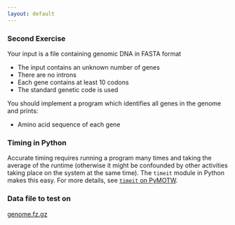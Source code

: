 ```yaml
---
layout: default
---
```


### Second Exercise

Your input is a file containing genomic DNA in FASTA format

* The input contains an unknown number of genes
* There are no introns
* Each gene contains at least 10 codons
* The standard genetic code is used

You should implement a program which identifies all genes in the genome and prints:

* Amino acid sequence of each gene

### Timing in Python

Accurate timing requires running a program many times and taking the average of the runtime (otherwise it might be confounded by other activities taking place on the system at the same time). The `timeit` module in Python makes this easy. For more details, see [`timeit` on PyMOTW](http://pymotw.com/2/timeit/). 

### Data file to test on

[genome.fz.gz](http://bx.mathcs.emory.edu/outgoing/genome.fa.gz)
